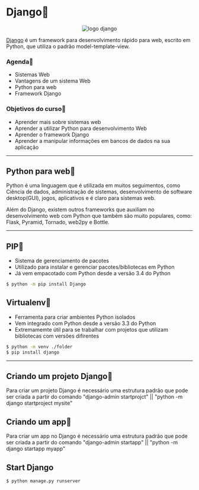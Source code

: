 # Django🐍
<div align="center">
	<img src="https://www.djangoproject.com/m/img/logos/django-logo-negative.png" alt="logo django">
</div>

[Django](https://www.djangoproject.com/) é um framework para desenvolvimento rápido para web, escrito em Python, que utiliza o padrão model-template-view.

### Agenda🐍
* Sistemas Web
* Vantagens de um sistema Web
* Python para web
* Framework Django 

### Objetivos do curso🐍
* Aprender mais sobre sistemas web
* Aprender a utilizar Python para desenvolvimento Web
* Aprender o framework Django
* Aprender a manipular informações em bancos de dados na sua aplicação
  
---

## Python para web🐍

Python é uma linguagem que é utilizada em muitos seguimentos, como Ciência de dados, administração de sistemas, desenvolvimento de software desktop(GUI), jogos, aplicativos e é claro para sistemas web.

Além do Django, existem outros frameworks que auxiliam no desenvolvimento web com Python que também são muito populares, como: Flask, Pyramid, Tornado, web2py e Bottle.

---

## PIP🐍

* Sistema de gerenciamento de pacotes
* Utilizado para instalar e gerenciar pacotes/bibliotecas em Python
* Já vem empacotado com Python desde a versão 3.4 do Python


```bash
$ python -m pip install Django
```

## Virtualenv🐍

* Ferramenta para criar ambientes Python isolados
* Vem integrado com Python desde a versão 3.3 do Python
* Extremamemte útil para se trabalhar com projetos que utilizam bibliotecas com versões difirentes

```bash
$ python -m venv ./folder
$ pip install django
```

---

## Criando um projeto Django🐍

Para criar um projeto Django é necessário uma estrutura padrão que pode ser criada a partir do comando "django-admin startprojct" || "python -m django startproject mysite"

## Criando um app🐍

Para criar um app no Django é necessário uma estrutura padrão que pode ser criada a partir do comando "django-admin startapp" || "python -m django startapp myapp"

## Start Django

```bash
$ python manage.py runserver
```
